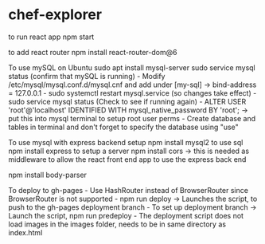 # chef-explorer

to run react app
npm start

to add react router
npm install react-router-dom@6

To use mySQL on Ubuntu 
sudo apt install mysql-server
sudo service mysql status (confirm that mySQL is running)
    - Modify /etc/mysql/mysql.conf.d/mysql.cnf and add under [my-sql] ->  bind-address = 127.0.0.1
    - sudo systemctl restart mysql.service (so changes take effect)
    - sudo service mysql status (Check to see if running again)
    - ALTER USER 'root'@'localhost' IDENTIFIED WITH mysql_native_password BY 'root'; -> put this into mysql terminal to setup root user perms
    - Create database and tables in terminal and don't forget to specify the database using "use"

To use mysql with express backend setup
npm install mysql2 to use sql 
npm install express to setup a server
npm install cors -> this is needed as middleware to allow the react front end app to use the express back end

npm install body-parser

To deploy to gh-pages
    - Use HashRouter instead of BrowserRouter since BrowserRouter is not supported 
    - npm run deploy -> Launches the script, to push to the gh-pages deployment branch
    - To set up deployment branch -> Launch the script, npm run predeploy
    - The deployment script does not load images in the images folder, needs to be in same directory as index.html